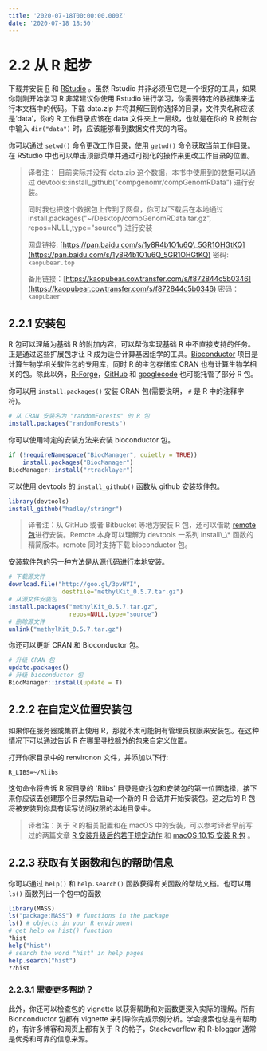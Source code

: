 ```yaml
---
title: '2020-07-18T00:00:00.000Z'
date: '2020-07-18 18:50'
---
```


# 2.2 从 R 起步

下载并安装 [R](http://cran.r-project.org/) 和 [RStudio](http://www.rstudio.com/) 。虽然 Rstudio 并非必须但它是一个很好的工具，如果你刚刚开始学习 R 非常建议你使用 Rstudio 进行学习，你需要特定的数据集来运行本文档中的代码。下载 data.zip 并将其解压到你选择的目录，文件夹名称应该是‘data’，你的 R 工作目录应该在 data 文件夹上一层级，也就是在你的 R 控制台中输入 `dir("data")` 时，应该能够看到数据文件夹的内容。

你可以通过 `setwd()` 命令更改工作目录，使用 `getwd()` 命令获取当前工作目录。在 RStudio 中也可以单击顶部菜单并通过可视化的操作来更改工作目录的位置。

> 译者注： 目前实际并没有 data.zip 这个数据，本书中使用到的数据可以通过 devtools::install\_github\("compgenomr/compGenomRData"\) 进行安装。 
>
> 同时我也把这个数据包上传到了网盘，你可以下载后在本地通过 install.packages\("~/Desktop/compGenomRData.tar.gz", repos=NULL,type="source"\) 进行安装 
>
> 网盘链接: [https://pan.baidu.com/s/1y8R4b1O1u6Q\_5GR1OHGtKQ](https://pan.baidu.com/s/1y8R4b1O1u6Q_5GR1OHGtKQ) 密码: `kaopubear.top`
>
> 备用链接：[https://kaopubear.cowtransfer.com/s/f872844c5b0346](https://kaopubear.cowtransfer.com/s/f872844c5b0346) 密码：`kaopubaer`

## 2.2.1 安装包

R 包可以理解为基础 R 的附加内容，可以帮你实现基础 R 中不直接支持的任务。正是通过这些扩展包才让 R 成为适合计算基因组学的工具。[Bioconductor](http://bioconductor.org/) 项目是计算生物学相关软件包的专用库，同时 R 的主包存储库 CRAN 也有计算生物学相关的包。除此以外，[R-Forge](http://bioconductor.org/)，[GitHub](http://bioconductor.org/) 和 [googlecode](http://bioconductor.org/) 也可能托管了部分 R 包。

你可以用 `install.packages()` 安装 CRAN 包\(需要说明， `#` 是 R 中的注释字符\)。

```r
# 从 CRAN 安装名为 "randomForests" 的 R 包
install.packages("randomForests")
```

你可以使用特定的安装方法来安装 bioconductor 包。

```r
if (!requireNamespace("BiocManager", quietly = TRUE))
    install.packages("BiocManager")
BiocManager::install("rtracklayer")
```

可以使用 devtools 的 `install_github()` 函数从 github 安装软件包。

```r
library(devtools)
install_github("hadley/stringr")
```

> 译者注：从 GitHub 或者 Bitbucket 等地方安装 R 包，还可以借助 [remote 包](https://remotes.r-lib.org/#:~:text=remotes%20Install%20R%20Packages%20from%20remote%20or%20local,lightweight%20replacement%20of%20the%20install_%2A%20functions%20in%20devtools.)进行安装。Remote 本身可以理解为 devtools 一系列 install\_\* 函数的精简版本。remote 同时支持下载 bioconductor 包。

安装软件包的另一种方法是从源代码进行本地安装。

```r
# 下载源文件
download.file("http://goo.gl/3pvHYI",
               destfile="methylKit_0.5.7.tar.gz")
# 从源文件安装包
install.packages("methylKit_0.5.7.tar.gz",
                 repos=NULL,type="source")
# 删除源文件
unlink("methylKit_0.5.7.tar.gz")
```

你还可以更新 CRAN 和 Bioconductor 包。

```r
# 升级 CRAN 包
update.packages()
# 升级 bioconductor 包
BiocManager::install(update = T)
```

## 2.2.2 在自定义位置安装包

如果你在服务器或集群上使用 R，那就不太可能拥有管理员权限来安装包。在这种情况下可以通过告诉 R 在哪里寻找额外的包来自定义位置。

打开你家目录中的 renvironon 文件，并添加以下行:

```text
R_LIBS=~/Rlibs
```

这句命令将告诉 R 家目录的 'Rlibs' 目录是查找包和安装包的第一位置选择，接下来你应该去创建那个目录然后启动一个新的 R 会话并开始安装包。这之后的 R 包将被安装到你具有读写访问权限的本地目录中。

> 译者注：关于 R 的相关配置和在 macOS 中的安装，可以参考译者早前写过的两篇文章 [R 安装升级后的若干规定动作](https://kaopubear.top/blog/2018-07-09-chineseuser/) 和 [macOS 10.15 安装 R 包](https://kaopubear.top/blog/2019-10-29-macos15user/) 。

## 2.2.3 获取有关函数和包的帮助信息

你可以通过 `help()` 和 `help.search()` 函数获得有关函数的帮助文档。也可以用 `ls()` 函数列出一个包中的函数

```r
library(MASS)
ls("package:MASS") # functions in the package
ls() # objects in your R enviroment
# get help on hist() function
?hist
help("hist")
# search the word "hist" in help pages
help.search("hist")
??hist
```

### 2.2.3.1 需要更多帮助？

此外，你还可以检查包的 vignette 以获得帮助和对函数更深入实际的理解。所有 Bionconductor 包都有 vignette 来引导你完成示例分析。学会搜索也总是有帮助的，有许多博客和网页上都有关于 R 的帖子，Stackoverflow 和 R-blogger 通常是优秀和可靠的信息来源。

